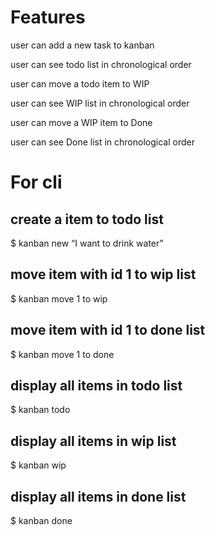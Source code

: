 # Features
user can add a new task to kanban

user can see todo list in chronological order

user can move a todo item to WIP

user can see WIP list in chronological order

user can move a WIP item to Done

user can see Done list in chronological order

# For cli
## create a item to todo list
$ kanban new “I want to drink water”

## move item with id 1 to wip list
$ kanban move 1 to wip

## move item with id 1 to done list
$ kanban move 1 to done

## display all items in todo list
$ kanban todo

## display all items in wip list
$ kanban wip

## display all items in done list
$ kanban done